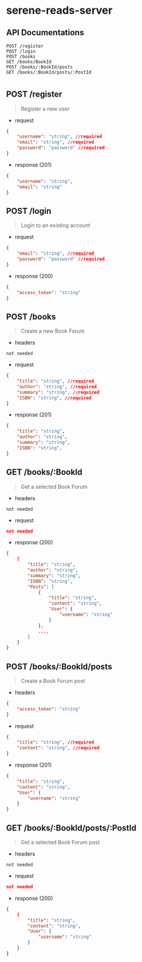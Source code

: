 # serene-reads-server

## API Documentations
```
POST /register
POST /login
POST /books
GET /books/BookId
POST /books/:BookId/posts
GET /books/:BookId/posts/:PostId
```
#
## POST /register
> Register a new user

- request
```json
{
    "username": "string", //required
    "email": "string", //required
    "password": "password" //required
}
```

- response (201)

```json
{
    "username": "string",
    "email": "string"
}
```

## POST /login
> Login to an existing account

- request
```json
{
    "email": "string", //required
    "password": "password" //required
}
```

- response (200)

```json
{
    "access_token": "string"
}
```

## POST /books
> Create a new Book Forum

- headers
```
not needed
```

- request
```json
{
    "title": "string", //required
    "author": "string", //required
    "summary": "string", //required
    "ISBN": "string", //required
}
```

- response (201)
```json
{
    "title": "string", 
    "author": "string", 
    "summary": "string", 
    "ISBN": "string", 
}
```

## GET /books/:BookId
> Get a selected Book Forum
- headers
```
not needed
```
- request
```json
not needed
```

- response (200)
```json
{
    {
        "title": "string",
        "author": "string",
        "summary": "string",
        "ISBN": "string",
        "Posts": [
            {
                "title": "string",
                "content": "string",
                "User": {
                    "username": "string"
                }
            },
            ...,
        ]
    }
}
```

## POST /books/:BookId/posts
> Create a Book Forum post

- headers
```json
{
    "access_token": "string"
}
```

- request
```json
{
    "title": "string", //required
    "content": "string", //required
}
```

- response (201)
```json
{
    "title": "string",
    "content": "string",
    "User": {
        "username": "string"
    }
}
```

## GET /books/:BookId/posts/:PostId
> Get a selected Book Forum post
- headers
```
not needed
```
- request
```json
not needed
```

- response (200)
```json
{
    {
        "title": "string",
        "content": "string",
        "User": {
            "username": "string"
        }
    }
}
```